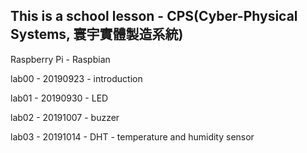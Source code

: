 ## This is a school lesson - CPS(Cyber-Physical Systems, 寰宇實體製造系統)

Raspberry Pi - Raspbian

lab00 - 20190923 - introduction

lab01 - 20190930 - LED

lab02 - 20191007 - buzzer

lab03 - 20191014 - DHT - temperature and humidity sensor


